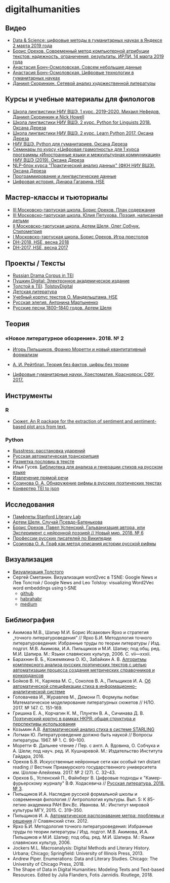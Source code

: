 # digitalhumanities

## Видео
+ [Data & Science: цифровые методы в гуманитарных науках в Яндексе 2 марта 2019 года](https://events.yandex.ru/events/ds/02-mar-2019/)
+ [Борис Орехов. Современный метод компьютерной атрибуции текстов: надежность, ограничения, результаты. ИРЛИ. 14 марта 2019 года](https://www.youtube.com/watch?v=dctOHDggv1M)
+ [Анастасия Бонч-Осмоловская. Совсем небольшие данные](https://www.youtube.com/watch?v=OYo42Yeok8I)
+ [Анастасия Бонч-Осмоловская. Цифровые технологии в гуманитарных науках](https://www.youtube.com/watch?v=fhup-ZBW6tg)
+ [Даниил Скоринкин. Сетевой анализ художественной литературы](https://www.youtube.com/watch?v=04Mnr6lqOEM)

## Курсы и учебные материалы для филологов
+ [Школа лингвистики НИУ ВШЭ. 1 курс. 2019–2020. Михаил Нефедов, Даниил Скоринкин и Nick Howell](https://github.com/mannefedov/compling_nlp_hse_course)
+ [Школа лингвистики НИУ ВШЭ. 2 курс. Python for Linguists 2018. Оксана Дереза](https://github.com/ancatmara/learnpython2018)
+ [Школа лингвистики НИУ ВШЭ. 2 курс. Learn Python 2017. Оксана Дереза](https://github.com/ancatmara/learnpython2017)
+ [НИУ ВШЭ. Python для гуманитариев. Оксана Дереза](https://github.com/ancatmara/python-for-dh)
+ [Семинары по курсу «Цифровая грамотность» для 1 курса программы «Иностранные языки и межкультурная коммуникация» НИУ ВШЭ (2019). Оксана Дереза](https://github.com/ancatmara/DL-SFL-2019)
+ [NLP-блок курса "Практический анализ данных" (ФКН НИУ ВШЭ). Оксана Дереза](https://github.com/ancatmara/data-science-nlp)
+ [Программирование и лингвистические данные](https://github.com/pykili/pykili.github.io)
+ [Цифровая история. Динара Гагарина. HSE](https://courses.openedu.ru/courses/course-v1:hse+DIGHIST+fall_2019/info)

## Мастер-классы и тьюториалы
+ [III Московско-тартуская школа. Борис Орехов. План содержания](https://github.com/nevmenandr/brief-content)
+ [III Московско-тартуская школа. Юлия Петухова. Поэзия, написанная детьми](https://github.com/Avvrik/DH-Tutorial-poetry)
+ [II Московско-тартуская школа. Артем Шеля, Олег Собчук. Стилометрия](https://github.com/ancatmara/DH-Voronovo-Stylometry-2017)
+ [I Московско-тартуская школа. Борис Орехов. Игра престолов](https://github.com/nevmenandr/Martin_tutorial)
+ [DH-2018, HSE, весна 2018](https://github.com/digital-humanities-hse/DH-Minor-2018)
+ [DH-2017, HSE, весна 2017](https://github.com/digital-humanities-hse/DH-Minor-2017)

## Проекты / Тексты
+ [Russian Drama Corpus in TEI](https://github.com/dracor-org/rusdracor)
+ [Пушкин Digital: Электронное академическое издание](https://pushkin-digital.ru/)
+ [Толстой в TEI](https://github.com/tolstoydigital/TEI). [TolstoyDigital](http://digital.tolstoy.ru/tolstoy_search/data/)
+ [Детская литература](http://detcorpus.ru/)
+ [Учебный корпус текстов О. Мандельштама. HSE](https://github.com/pervosled/Mandelstam_TEI)
+ [Русская элегия. Антонина Мартыненко](http://textograf.ru/textograf/#/static)
+ [Русские песни 1800–1840 годов. Артем Шеля](https://github.com/perechen/Russian.songs.1800-1840)

## Теория
### «Новое литературное обозрение». 2018. № 2
+ [Игорь Пильщиков. Франко Моретти и новый квантитативный формализм](https://magazines.gorky.media/nlo/2018/2/franko-moretti-i-novyj-kvantitativnyj-formalizm.html)
+ [А. И. Рейтблат. Теория без фактов, цифры без теории](https://magazines.gorky.media/nlo/2018/2/teoriya-bez-faktov-czifry-bez-teorii.html)

+ [Цифровые гуманитарные науки. Хрестоматия. Красноярск: СФУ, 2017.](http://discovery.ucl.ac.uk/1447358/1/Terraces__i-531505996.pdf)

## Инструменты
### R
+ [Сюжет. An R package for the extraction of sentiment and sentiment-based plot arcs from text.](https://github.com/mjockers/syuzhet)
### Python
+ [Russtress: расстановка ударений](https://github.com/MashaPo/russtress)
+ [Русская автоматическая транскрипция](https://github.com/lingvocodes/Russian-Automatic-Transcription)
+ [Разметка пословиц в тексте](https://github.com/lingvocodes/Russian-Paremiological-Markup)
+ Илья Гусев. [Библиотека для анализа и генерации стихов на русском языке](https://github.com/IlyaGusev/rupo)
+ [Извлечение прямой речи](https://github.com/DanilSko/speech)
+ [Созинова О. А. Обнаружение рифмы в русских поэтических текстах](https://github.com/avonizos/Russian_rhyme_detector)
+ [Конвертер TEI to json](https://github.com/elheloum/TEI2JSON)

## Исследования
+ [Памфлеты Stanford Literary Lab](https://litlab.stanford.edu/pamphlets/)
+ [Артем Шеля. Случай Псевдо-Батенькова](https://github.com/perechen/pseudo_batenkov_unmasking)
+ [Борис Орехов, Павел Успенский. Гальванизация автора, или Эксперимент с нейронной поэзией // Новый мир. 2018. № 6](http://www.nm1925.ru/Archive/Journal6_2018_6/Content/Publication6_6935/Default.aspx)
+ [Профессии русских писателей по Википедии](https://weltliteratur.net/russian-writers-and-their-professions/)
+ [Созинова О. А. Граф как метод описания истории русской рифмы](https://avonizos.github.io/rhymes_networks/)

## Визуализация
+ [Визуализация Толстого](https://colloquy.us:8443/Tolstoy/#home)
+ Сергей Сметанин. Визуализация word2vec в TSNE: Google News и Лев Толстой / Google News and Leo Tolstoy: visualizing Word2Vec word embeddings using t-SNE
  + [github](https://github.com/sismetanin/word2vec-tsne)
  + [habrahabr](https://habr.com/en/company/mailru/blog/449984/)
  + [medium](https://towardsdatascience.com/google-news-and-leo-tolstoy-visualizing-word2vec-word-embeddings-with-t-sne-11558d8bd4d)

## Библиография
+ Акимова М.В., Шапир М.И. Борис Исаакович Ярхо и стратегия „точного литературоведения” // Ярхо Б.И. Методология точного литературоведения: Избранные труды по теории литературы / Изд. подгот. М.В. Акимова, И.А. Пильщиков и М.И. Шапир; под общ. ред. М.И. Шапира. М.: Языки славянских культур, 2006. С. vii—xxxii.
+ Барахнин В. Б., Кожемякина О. Ю., Забайкин А. В. [Алгоритмы комплексного анализа русских поэтических текстов с целью автоматизации процесса создания метрических справочников и конкордансов](http://ceur-ws.org/Vol-1536/paper21.pdf)
+ Бойков В. Н., Каряева М. С., Соколов В. А., Пильщиков И. А. [Об автоматической спецификации стиха в информационно-аналитической системе](http://ceur-ws.org/Vol-1536/paper22.pdf)
+ Головачева И., Журавлев М., Демони П. Формулы любви: Математическое моделирование литературных сюжетов // НЛО. 2017. № 147. С. 151–169.
+ Гришина Е. А., Корчагин К. М., Плунгян В. А., Сичинава Д. В. [Поэтический корпус в рамках НКРЯ: общая структура и перспективы использования](http://ruscorpora.ru/new/sbornik2008/05.pdf)
+ Козьмин А.В. [Автоматический анализ стиха в системе STARLING](http://www.dialog-21.ru/digests/dialog2006/materials/html/Kozmin.htm)
+ Лотман Ю. Литературоведение должно быть наукой // Вопросы литературы. 1967. № 1. С. 90–100.
+ Моретти Ф. Дальнее чтение / Пер. с англ. А. Вдовина, О. Собчука и А. Шели; под науч. ред. И. Кушнаревой. М.: Издательство Института Гайдара, 2016.
+ Орехов Б.В. Искусственные нейронные сети как особый тип distant reading // Вестник Приамурского государственного университета им. Шолом-Алейхема. 2017. № 2 (27). С. 32–43.
+ Орехов Б., Успенский П., Файнберг В. Цифровые подходы к "Камер-фурьерскому журналу" В.Ф. Ходасевича // [Русская литература. 2018. № 3](https://www.academia.edu/37684838/%D0%A6%D0%B8%D1%84%D1%80%D0%BE%D0%B2%D1%8B%D0%B5_%D0%BF%D0%BE%D0%B4%D1%85%D0%BE%D0%B4%D1%8B_%D0%BA_%D0%9A%D0%B0%D0%BC%D0%B5%D1%80-%D1%84%D1%83%D1%80%D1%8C%D0%B5%D1%80%D1%81%D0%BA%D0%BE%D0%BC%D1%83_%D0%B6%D1%83%D1%80%D0%BD%D0%B0%D0%BB%D1%83_%D0%92.%D0%A4._%D0%A5%D0%BE%D0%B4%D0%B0%D1%81%D0%B5%D0%B2%D0%B8%D1%87%D0%B0_%D0%A0%D1%83%D1%81%D1%81%D0%BA%D0%B0%D1%8F_%D0%BB%D0%B8%D1%82%D0%B5%D1%80%D0%B0%D1%82%D1%83%D1%80%D0%B0._2018._3).
+ Пильщиков И.А. Наследие русской формальной школы и современная филология // Антропология культуры. Вып. 5: К 85-летию академика РАН Вяч.Вс. Иванова. М.: Институт мировой культуры МГУ, 2015. С. 319–350.
+ Пильщиков И. А. [Автоматическое распознавание метра: проблемы и решения](https://www.academia.edu/11465228/%D0%90%D0%B2%D1%82%D0%BE%D0%BC%D0%B0%D1%82%D0%B8%D1%87%D0%B5%D1%81%D0%BA%D0%BE%D0%B5_%D1%80%D0%B0%D1%81%D0%BF%D0%BE%D0%B7%D0%BD%D0%B0%D0%B2%D0%B0%D0%BD%D0%B8%D0%B5_%D0%BC%D0%B5%D1%82%D1%80%D0%B0_%D0%BF%D1%80%D0%BE%D0%B1%D0%BB%D0%B5%D0%BC%D1%8B_%D0%B8_%D1%80%D0%B5%D1%88%D0%B5%D0%BD%D0%B8%D1%8F) // Славянский стих. 2012.
+ Ярхо Б.И. Методология точного литературоведения: Избранные труды по теории литературы / Изд. подгот. М.В. Акимова, И.А. Пильщиков и М.И. Шапир; под общ. ред. М.И. Шапира. М.: Языки славянских культур, 2006.
+ Jockers M.L. Macroanalysis: Digital Methods and Literary History. Urbana; Chicago; Springfield: University of Illinois Press, 2013.
+ Andrew Piper. Enumerations: Data and Literary Studies. Chicago: The University of Chicago Press, 2018.
+ The Shape of Data in Digital Humanities: Modeling Texts and Text-based Resources. Edited by Julia Flanders, Fotis Jannidis. Routlege, 2018.
